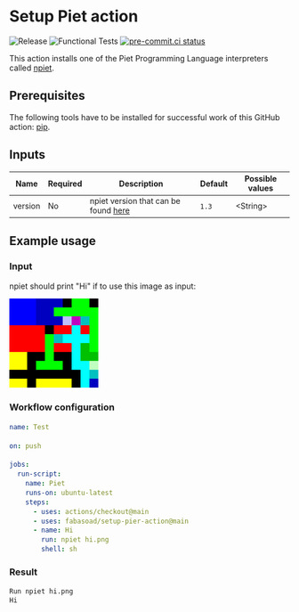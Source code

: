 # Setup Piet action

![Release](https://img.shields.io/github/v/release/fabasoad/setup-pier-action?include_prereleases)
![Functional Tests](https://github.com/fabasoad/setup-pier-action/workflows/Functional%20Tests/badge.svg)
[![pre-commit.ci status](https://results.pre-commit.ci/badge/github/fabasoad/setup-pier-action/main.svg)](https://results.pre-commit.ci/latest/github/fabasoad/setup-pier-action/main)

This action installs one of the Piet Programming Language interpreters
called [npiet](http://www.bertnase.de/npiet).

## Prerequisites

The following tools have to be installed for successful work of this GitHub action:
[pip](https://pypi.org/project/pip).

## Inputs

| Name    | Required | Description                                                                   | Default | Possible values |
|---------|----------|-------------------------------------------------------------------------------|---------|-----------------|
| version | No       | npiet version that can be found [here](http://www.bertnase.de/npiet/old.html) | `1.3`   | &lt;String&gt;  |

## Example usage

### Input

npiet should print "Hi" if to use this image as input:

![hi](./hi.png)

### Workflow configuration

```yaml
name: Test

on: push

jobs:
  run-script:
    name: Piet
    runs-on: ubuntu-latest
    steps:
      - uses: actions/checkout@main
      - uses: fabasoad/setup-pier-action@main
      - name: Hi
        run: npiet hi.png
        shell: sh
```

### Result

```shell
Run npiet hi.png
Hi
```
